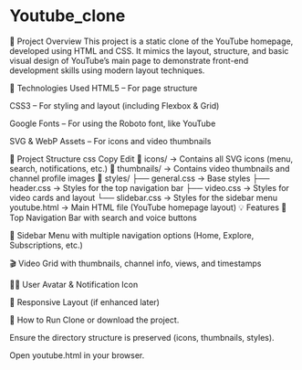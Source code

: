 # Youtube_clone
📌 Project Overview
This project is a static clone of the YouTube homepage, developed using HTML and CSS. It mimics the layout, structure, and basic visual design of YouTube’s main page to demonstrate front-end development skills using modern layout techniques.

🧰 Technologies Used
HTML5 – For page structure

CSS3 – For styling and layout (including Flexbox & Grid)

Google Fonts – For using the Roboto font, like YouTube

SVG & WebP Assets – For icons and video thumbnails

📁 Project Structure
css
Copy
Edit
📂 icons/                    → Contains all SVG icons (menu, search, notifications, etc.)
📂 thumbnails/               → Contains video thumbnails and channel profile images
📂 styles/
   ├── general.css           → Base styles
   ├── header.css            → Styles for the top navigation bar
   ├── video.css             → Styles for video cards and layout
   └── slidebar.css          → Styles for the sidebar menu
youtube.html                 → Main HTML file (YouTube homepage layout)
💡 Features
🔎 Top Navigation Bar with search and voice buttons

📂 Sidebar Menu with multiple navigation options (Home, Explore, Subscriptions, etc.)

🎬 Video Grid with thumbnails, channel info, views, and timestamps

🧑‍💼 User Avatar & Notification Icon

📱 Responsive Layout (if enhanced later)

🚀 How to Run
Clone or download the project.

Ensure the directory structure is preserved (icons, thumbnails, styles).

Open youtube.html in your browser.

